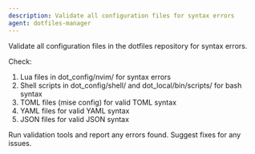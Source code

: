 ```yaml
---
description: Validate all configuration files for syntax errors
agent: dotfiles-manager
---
```


Validate all configuration files in the dotfiles repository for syntax errors.

Check:
1. Lua files in dot_config/nvim/ for syntax errors
2. Shell scripts in dot_config/shell/ and dot_local/bin/scripts/ for bash syntax
3. TOML files (mise config) for valid TOML syntax
4. YAML files for valid YAML syntax
5. JSON files for valid JSON syntax

Run validation tools and report any errors found. Suggest fixes for any issues.

